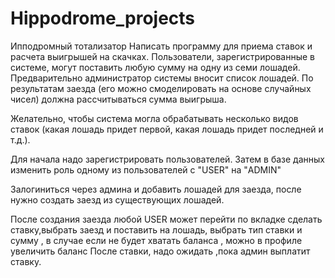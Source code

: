 # Hippodrome_projects


Ипподромный тотализатор
Написать программу для приема ставок и расчета выигрышей на скачках. Пользователи, зарегистрированные в системе, могут поставить любую сумму на одну из семи лошадей. Предварительно администратор системы вносит список лошадей. По результатам заезда (его можно смоделировать на основе случайных чисел) должна рассчитываться сумма выигрыша.

Желательно, чтобы система могла обрабатывать несколько видов ставок (какая лошадь придет первой, какая лошадь придет последней и т.д.).


Для начала надо зарегистрировать пользователей. 
Затем в базе данных изменить роль одному из пользователей с "USER" на "ADMIN"


Залогиниться через админа и добавить лошадей для заезда, после нужно создать заезд из существующих лошадей.

После создания заезда любой USER может перейти по вкладке сделать ставку,выбрать заезд и поставить на лошадь, выбрать тип ставки и сумму , в случае если не будет хватать баланса , можно в профиле увеличить баланс
После ставки, надо ожидать ,пока админ выплатит ставку. 
